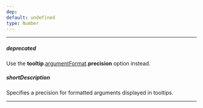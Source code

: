 ```yaml
---
dep: 
default: undefined
type: Number
---
```

---
##### deprecated
Use the **tooltip**.[argumentFormat](/api-reference/20%20Data%20Visualization%20Widgets/BaseChart/1%20Configuration/tooltip/argumentFormat.md '{basewidgetpath}/Configuration/tooltip#argumentFormat').**precision** option instead.

##### shortDescription
Specifies a precision for formatted arguments displayed in tooltips.

---
